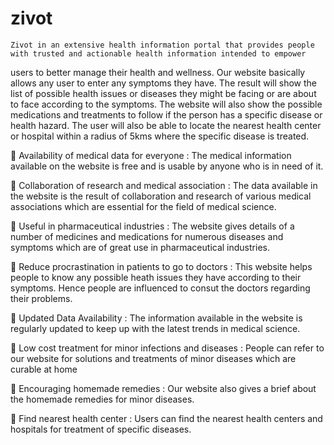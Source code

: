 # zivot
    Zivot in an extensive health information portal that provides people with trusted and actionable health information intended to empower
users to better manage their health and wellness. 
    Our website basically allows any user to enter any symptoms they have. The result will 
show the list of possible health issues or diseases they might be facing or are about to face according to the symptoms. The website will 
also show the possible medications and treatments to follow if the person has a specific disease or health hazard. The user will also be 
able to locate the nearest health center or hospital within a radius of 5kms where the specific disease is treated. 


 Availability of medical data for everyone :
    The medical information available on the website is free and is usable by anyone who is in need of it. 
 
 Collaboration of research and medical association :
    The data available in the website is the result of collaboration and research of various medical associations which are essential 
    for the field of medical science. 
 
 Useful in pharmaceutical industries :
    The website gives details of a number of medicines and medications for numerous diseases and symptoms which are of great use 
    in pharmaceutical industries. 
 
 Reduce procrastination in patients to go to doctors :
    This website helps people to know any possible heath issues they have according to their symptoms. Hence people are influenced 
    to consut the doctors regarding their problems. 
 
 Updated Data Availability :
    The information available in the website is regularly updated to keep up with the latest trends in medical science. 
 
 Low cost treatment for minor infections and diseases :
    People can refer to our website for solutions and treatments of minor diseases which are curable at home 
 
 Encouraging homemade remedies :
    Our website also gives a brief about the homemade remedies for minor diseases. 
 
 Find nearest health center :
    Users can find the nearest health centers and hospitals for treatment of specific diseases.

